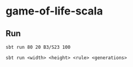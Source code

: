 # game-of-life-scala

## Run

    sbt run 80 20 B3/S23 100

    sbt run <width> <height> <rule> <generations>